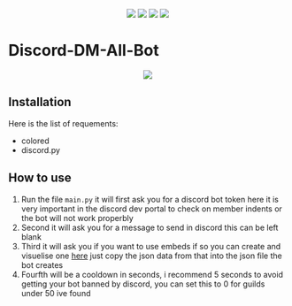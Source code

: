 <p align="center">
<img src=https://img.shields.io/github/issues/logicguy1/Denail-Of-Service?style=flat-square&logo=appveyor&color=informational />
<img src=https://img.shields.io/github/license/logicguy1/Denail-Of-Service?style=flat-square&logo=appveyor&color=informational />
<img src=https://img.shields.io/github/stars/logicguy1/Denail-Of-Service?style=flat-square&logo=appveyor&color=blue />
<img src=https://img.shields.io/github/forks/logicguy1/Denail-Of-Service?style=flat-square&logo=appveyor&color=blue />
</p>

# Discord-DM-All-Bot
<p align="center">
<img src="example.png" />
</p>

## Installation
Here is the list of requements:
* colored
* discord.py

## How to use
1. Run the file `main.py` it will first ask you for a discord bot token here it is very important in the discord dev portal to check on member indents or the bot will not work properbly
2. Second it will ask you for a message to send in discord this can be left blank
3. Third it will ask you if you want to use embeds if so you can create and visuelise one [here](https://leovoel.github.io/embed-visualizer/) just copy the json data from that into the json file the bot creates
4. Fourfth will be a cooldown in seconds, i recommend 5 seconds to avoid getting your bot banned by discord, you can set this to 0 for guilds under 50 ive found
